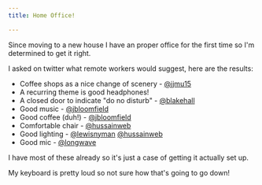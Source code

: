 ```yaml
---
title: Home Office!

---
```

Since moving to a new house I have an proper office for the first time so I'm determined to get it right.

I asked on twitter what remote workers would suggest, here are the results:

* Coffee shops as a nice change of scenery - [@jjmu15](https://twitter.com/jjmu15)
* A recurring theme is good headphones!
* A closed door to indicate "do no disturb" - [@blakehall](https://twitter.com/blakehall)
* Good music - [@jbloomfield](https://twitter.com/jbloomfield)
* Good coffee (duh!) - [@jbloomfield](https://twitter.com/jbloomfield)
* Comfortable chair - [@hussainweb](https://twitter.com/hussainweb)
* Good lighting - [@lewisnyman](https://twitter.com/lewisnyman) [@hussainweb](https://twitter.com/hussainweb)
* Good mic - [@longwave](https://twitter.com/longwave)

I have most of these already so it's just a case of getting it actually set up.

My keyboard is pretty loud so not sure how that's going to go down!
